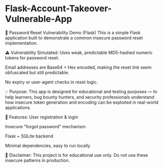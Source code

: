 # Flask-Account-Takeover-Vulnerable-App

🔐 Password Reset Vulnerability Demo (Flask)
This is a simple Flask application built to demonstrate a common insecure password reset implementation.

⚠️ Vulnerability Simulated:
Uses weak, predictable MD5-hashed numeric tokens for password reset.

Email addresses are Base64 + Hex encoded, making the reset link seem obfuscated but still predictable.

No expiry or user-agent checks in reset logic.

💡 Purpose:
This app is designed for educational and testing purposes — to help learners, bug bounty hunters, and security professionals understand how insecure token generation and encoding can be exploited in real-world applications.

🔧 Features:
User registration & login

Insecure "forgot password" mechanism

Flask + SQLite backend

Minimal dependencies, easy to run locally

🚨 Disclaimer:
This project is for educational use only. Do not use these insecure patterns in production.
